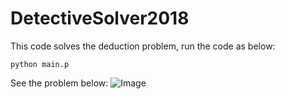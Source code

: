 # DetectiveSolver2018
This code solves the deduction problem,
run the code as below:
```
python main.p
```
See the problem below:
![Image](question.jpg)
